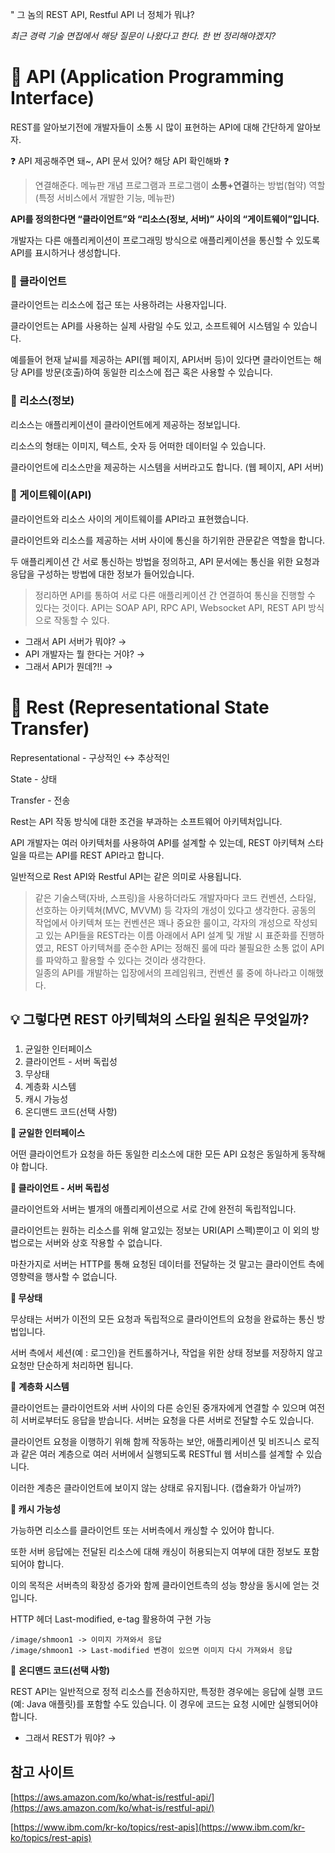 " 그 놈의 REST API, Restful API 너 정체가 뭐냐?

*최근 경력 기술 면접에서 해당 질문이 나왔다고 한다. 한 번 정리해야겠지?*

# 👀 API (Application Programming Interface)

REST를 알아보기전에 개발자들이 소통 시 많이 표현하는 API에 대해 간단하게 알아보자.

❓ API 제공해주면 돼~, API 문서 있어? 해당 API 확인해봐 ❓ 



> 연결해준다.  메뉴판 개념
> 프로그램과 프로그램이 **소통+연결**하는 방법(협약) 역할(특정 서비스에서 개발한 기능, 메뉴판)



**API를 정의한다면 “클라이언트”와 “리소스(정보, 서버)” 사이의 “게이트웨이”입니다.**

개발자는 다른 애플리케이션이 프로그래밍 방식으로 애플리케이션을 통신할 수 있도록 API를 표시하거나 생성합니다. 

### 📌 클라이언트

클라이언트는 리소스에 접근 또는 사용하려는 사용자입니다.

클라이언트는 API를 사용하는 실제 사람일 수도 있고, 소프트웨어 시스템일 수 있습니다.

예를들어 현재 날씨를 제공하는 API(웹 페이지, API서버 등)이 있다면 클라이언트는 해당 API를 방문(호출)하여 동일한 리소스에 접근 혹은 사용할 수 있습니다. 

### 📌 리소스(정보)

리소스는 애플리케이션이 클라이언트에게 제공하는 정보입니다.

리소스의 형태는 이미지, 텍스트, 숫자 등 어떠한 데이터일 수 있습니다.

클라이언트에 리소스만을 제공하는 시스템을 서버라고도 합니다. (웹 페이지, API 서버)

### 📌 게이트웨이(API)

클라이언트와 리소스 사이의 게이트웨이를 API라고 표현했습니다.

클라이언트와 리소스를 제공하는 서버 사이에 통신을 하기위한 관문같은 역할을 합니다.

두 애플리케이션 간 서로 통신하는 방법을 정의하고, API 문서에는 통신을 위한 요청과 응답을 구성하는 방법에 대한 정보가 들어있습니다.







> 정리하면 API를 통하여 서로 다른 애플리케이션 간 연결하여 통신을 진행할 수 있다는 것이다.
> API는 SOAP API, RPC API, Websocket API, REST API 방식으로 작동할 수 있다.



- 그래서 API 서버가 뭐야? → 
- API 개발자는 뭘 한다는 거야? → 
- 그래서 API가 뭔데?!! → 



# 👀 Rest (Representational State Transfer)

Representational - 구상적인 ↔️ 추상적인

State - 상태

Transfer - 전송



Rest는 API 작동 방식에 대한 조건을 부과하는 소프트웨어 아키텍처입니다.

API 개발자는 여러 아키텍처를 사용하여 API를 설계할 수 있는데, REST 아키텍쳐 스타일을 따르는 API를 REST API라고 합니다.

일반적으로 Rest API와 Restful API는 같은 의미로 사용됩니다.



> 같은 기술스택(자바, 스프링)을 사용하더라도 개발자마다 코드 컨벤션, 스타일, 선호하는 아키텍쳐(MVC, MVVM) 등 각자의 개성이 있다고 생각한다.
> 공동의 작업에서 아키텍쳐 또는 컨벤션은 꽤나 중요한 룰이고, 각자의 개성으로 작성되고 있는 API들을 REST라는 이름 아래에서 API 설계 및 개발 시 표준화를 진행하였고, REST 아키텍쳐를 준수한 API는 정해진 룰에 따라 불필요한 소통 없이 API를 파악하고 활용할 수 있다는 것이라 생각한다.   
> 일종의 API를 개발하는 입장에서의 프레임워크, 컨벤션 룰 중에 하나라고 이해했다.



## **💡 그렇다면 REST 아키텍쳐의 스타일 원칙은 무엇일까?**

### 

1. 균일한 인터페이스
2. 클라이언트 - 서버 독립성
3. 무상태
4. 계층화 시스템
5. 캐시 가능성
6. 온디맨드 코드(선택 사항)



**📌 균일한 인터페이스**

어떤 클라이언트가 요청을 하든 동일한 리소스에 대한 모든 API 요청은 동일하게 동작해야 합니다.



**📌 클라이언트 - 서버 독립성**

클라이언트와 서버는 별개의 애플리케이션으로 서로 간에 완전히 독립적입니다.

클라이언트는 원하는 리소스를 위해 알고있는 정보는 URI(API 스펙)뿐이고 이 외의 방법으로는 서버와 상호 작용할 수 없습니다.

마찬가지로 서버는 HTTP를 통해 요청된 데이터를 전달하는 것 말고는 클라이언트 측에 영향력을 행사할 수 없습니다.



**📌 무상태**

무상태는 서버가 이전의 모든 요청과 독립적으로 클라이언트의 요청을 완료하는 통신 방법입니다.

서버 측에서 세션(예 : 로그인)을 컨트롤하거나, 작업을 위한 상태 정보를 저장하지 않고 요청만 단순하게 처리하면 됩니다.



📌 **계층화 시스템**

클라이언트는 클라이언트와 서버 사이의 다른 승인된 중개자에게 연결할 수 있으며 여전히 서버로부터도 응답을 받습니다. 서버는 요청을 다른 서버로 전달할 수도 있습니다. 

클라이언트 요청을 이행하기 위해 함께 작동하는 보안, 애플리케이션 및 비즈니스 로직과 같은 여러 계층으로 여러 서버에서 실행되도록 RESTful 웹 서비스를 설계할 수 있습니다. 

이러한 계층은 클라이언트에 보이지 않는 상태로 유지됩니다. (캡슐화가 아닐까?)



**📌 캐시 가능성**

가능하면 리소스를 클라이언트 또는 서버측에서 캐싱할 수 있어야 합니다.

또한 서버 응답에는 전달된 리소스에 대해 캐싱이 허용되는지 여부에 대한 정보도 포함되어야 합니다. 

이의 목적은 서버측의 확장성 증가와 함께 클라이언트측의 성능 향상을 동시에 얻는 것입니다.

HTTP 헤더 Last-modified, e-tag 활용하여 구현 가능

```
/image/shmoon1 -> 이미지 가져와서 응답 
/image/shmoon1 -> Last-modified 변경이 있으면 이미지 다시 가져와서 응답
```



📌 **온디맨드 코드(선택 사항)**

REST API는 일반적으로 정적 리소스를 전송하지만, 특정한 경우에는 응답에 실행 코드(예: Java 애플릿)를 포함할 수도 있습니다. 이 경우에 코드는 요청 시에만 실행되어야 합니다.



- 그래서 REST가 뭐야? → 



## 참고 사이트

[https://aws.amazon.com/ko/what-is/restful-api/](https://aws.amazon.com/ko/what-is/restful-api/)

[https://www.ibm.com/kr-ko/topics/rest-apis](https://www.ibm.com/kr-ko/topics/rest-apis)

